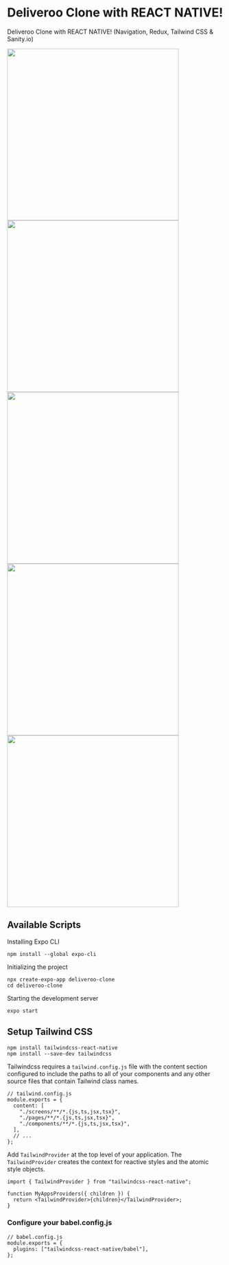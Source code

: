 # Deliveroo Clone with REACT NATIVE!
Deliveroo Clone with REACT NATIVE! (Navigation, Redux, Tailwind CSS & Sanity.io)

<p align="row">
<img src="https://user-images.githubusercontent.com/73575643/187061336-56037bad-9d20-4a74-8aa3-4d66b14e9db1.png" width="400" >
 <img src="https://user-images.githubusercontent.com/73575643/187061351-1a291d83-35f1-4f16-b3e6-38d62d227b1e.png" width="400" >
 <img src= "https://user-images.githubusercontent.com/73575643/187061361-a18ef856-1953-4d83-b2c0-2b3116629a22.png" width="400" >
<img src= "https://user-images.githubusercontent.com/73575643/187061367-0445a611-7365-427b-9446-b4f7299c2549.png" width="400" >
 <img src= "https://user-images.githubusercontent.com/73575643/187061368-abf1d987-fd50-4a23-aa14-5d76a3c3a7c0.png" width="400" >
</p>



## Available Scripts
 Installing Expo CLI

```
npm install --global expo-cli
```
Initializing the project
```
npx create-expo-app deliveroo-clone 
cd deliveroo-clone
```

 Starting the development server
```
expo start
```
## Setup Tailwind CSS
```
npm install tailwindcss-react-native
npm install --save-dev tailwindcss
```
Tailwindcss requires a ``tailwind.config.js`` file with the content section configured to include the paths to all of your components and any other source files that contain Tailwind class names.
```
// tailwind.config.js
module.exports = {
  content: [
    "./screens/**/*.{js,ts,jsx,tsx}",
    "./pages/**/*.{js,ts,jsx,tsx}",
    "./components/**/*.{js,ts,jsx,tsx}",
  ],
  // ...
};
```
Add ``TailwindProvider`` at the top level of your application. The ``TailwindProvider`` creates the context for reactive styles and the atomic style objects.
```
import { TailwindProvider } from "tailwindcss-react-native";

function MyAppsProviders({ children }) {
  return <TailwindProvider>{children}</TailwindProvider>;
}
```
### Configure your babel.config.js
```
// babel.config.js
module.exports = {
  plugins: ["tailwindcss-react-native/babel"],
};
```
